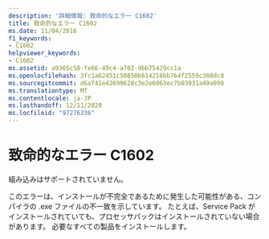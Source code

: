 ```yaml
---
description: '詳細情報: 致命的なエラー C1602'
title: 致命的なエラー C1602
ms.date: 11/04/2016
f1_keywords:
- C1602
helpviewer_keywords:
- C1602
ms.assetid: a9365c58-fe66-49c4-a702-9bb75429cc1a
ms.openlocfilehash: 3fc1a62451c50850b614216bb764f2559c388dc8
ms.sourcegitcommit: d6af41e42699628c3e2e6063ec7b03931a49a098
ms.translationtype: MT
ms.contentlocale: ja-JP
ms.lasthandoff: 12/11/2020
ms.locfileid: "97276336"
---
```

# <a name="fatal-error-c1602"></a>致命的なエラー C1602

組み込みはサポートされていません。

このエラーは、インストールが不完全であるために発生した可能性がある、コンパイラの .exe ファイルの不一致を示しています。 たとえば、Service Pack がインストールされていても、プロセッサパックはインストールされていない場合があります。 必要なすべての製品をインストールします。
